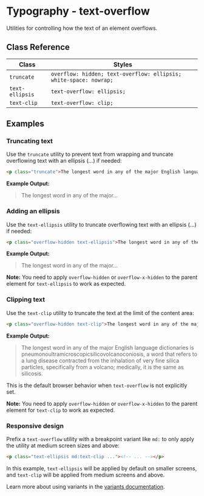 # Typography - text-overflow

Utilities for controlling how the text of an element overflows.

## Class Reference

| Class         | Styles                                                                 |
|---------------|-------------------------------------------------------------------------|
| `truncate`    | `overflow: hidden; text-overflow: ellipsis; white-space: nowrap;`       |
| `text-ellipsis` | `text-overflow: ellipsis;`                                             |
| `text-clip`     | `text-overflow: clip;`                                                |

## Examples

### Truncating text

Use the `truncate` utility to prevent text from wrapping and truncate overflowing text with an ellipsis (…) if needed:

```html
<p class="truncate">The longest word in any of the major English language dictionaries is pneumonoultramicroscopicsilicovolcanoconiosis, a word that refers to a lung disease contracted from the inhalation of very fine silica particles, specifically from a volcano; medically, it is the same as silicosis.</p>
```

**Example Output:**

> The longest word in any of the major...

### Adding an ellipsis

Use the `text-ellipsis` utility to truncate overflowing text with an ellipsis (…) if needed:

```html
<p class="overflow-hidden text-ellipsis">The longest word in any of the major English language dictionaries is pneumonoultramicroscopicsilicovolcanoconiosis, a word that refers to a lung disease contracted from the inhalation of very fine silica particles, specifically from a volcano; medically, it is the same as silicosis.</p>
```

**Example Output:**

> The longest word in any of the major...

**Note:** You need to apply `overflow-hidden` or `overflow-x-hidden` to the parent element for `text-ellipsis` to work as expected.

### Clipping text

Use the `text-clip` utility to truncate the text at the limit of the content area:

```html
<p class="overflow-hidden text-clip">The longest word in any of the major English language dictionaries is pneumonoultramicroscopicsilicovolcanoconiosis, a word that refers to a lung disease contracted from the inhalation of very fine silica particles, specifically from a volcano; medically, it is the same as silicosis.</p>
```

**Example Output:**

> The longest word in any of the major English language dictionaries is pneumonoultramicroscopicsilicovolcanoconiosis, a word that refers to a lung disease contracted from the inhalation of very fine silica particles, specifically from a volcano; medically, it is the same as silicosis.

This is the default browser behavior when `text-overflow` is not explicitly set.

**Note:** You need to apply `overflow-hidden` or `overflow-x-hidden` to the parent element for `text-clip` to work as expected.

### Responsive design

Prefix a `text-overflow` utility with a breakpoint variant like `md:` to only apply the utility at medium screen sizes and above:

```html
<p class="text-ellipsis md:text-clip ..."><!-- ... --></p>
```

In this example, `text-ellipsis` will be applied by default on smaller screens, and `text-clip` will be applied from medium screens and above.

Learn more about using variants in the [variants documentation](https://tailwindcss.com/docs/hover-focus-and-other-states).
